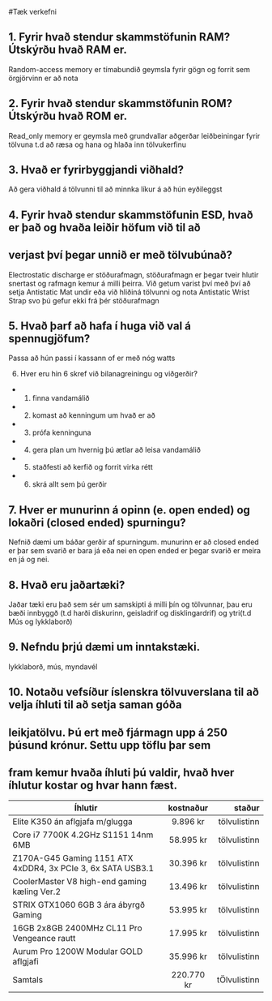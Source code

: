 #Tæk verkefni

## 1. Fyrir hvað stendur skammstöfunin RAM? Útskýrðu hvað RAM er.
Random-access memory er tímabundið geymsla fyrir gögn og forrit sem örgjörvinn er að nota

## 2. Fyrir hvað stendur skammstöfunin ROM? Útskýrðu hvað ROM er.
Read_only memory er geymsla með grundvallar aðgerðar leiðbeiningar fyrir tölvuna t.d að ræsa og hana og hlaða inn tölvukerfinu 

## 3. Hvað er fyrirbyggjandi viðhald?
Að gera viðhald á tölvunni til að minnka líkur á að hún eyðileggst

## 4. Fyrir hvað stendur skammstöfunin ESD, hvað er það og hvaða leiðir höfum við til að
## verjast því þegar unnið er með tölvubúnað?
Electrostatic discharge er stöðurafmagn, stöðurafmagn er þegar tveir hlutir snertast og rafmagn kemur á milli þeirra. Við getum varist því með því að setja Antistatic Mat undir eða við hliðiná tölvunni og nota Antistatic Wrist Strap svo þú gefur ekki frá þér stöðurafmagn	

## 5. Hvað þarf að hafa í huga við val á spennugjöfum?
Passa að hún passi í kassann of er með nóg watts

6. Hver eru hin 6 skref við bilanagreiningu og viðgerðir?
* 1. finna vandamálið 
* 2. komast að kenningum um hvað er að 
* 3. prófa kenninguna 
* 4. gera plan um hvernig þú ætlar að leisa vandamálið 
* 5. staðfesti að kerfið og forrit virka rétt 
* 6. skrá allt sem þú gerðir

## 7. Hver er munurinn á opinn (e. open ended) og lokaðri (closed ended) spurningu?
Nefnið dæmi um báðar gerðir af spurningum.
munurinn er að closed ended er þar sem svarið er bara já eða nei en open ended er þegar svarið er meira en já og nei.

## 8. Hvað eru jaðartæki?
Jaðar tæki eru það sem sér um samskipti á milli þín og tölvunnar, þau eru bæði innbyggð (t.d harði diskurinn, geisladrif og disklingardrif) og ytri(t.d Mús og lykklaborð)

## 9. Nefndu þrjú dæmi um inntakstæki.
lykklaborð, mús, myndavél

## 10. Notaðu vefsíður íslenskra tölvuverslana til að velja íhluti til að setja saman góða
## leikjatölvu. Þú ert með fjármagn upp á 250 þúsund krónur. Settu upp töflu þar sem
## fram kemur hvaða íhluti þú valdir, hvað hver íhlutur kostar og hvar hann fæst.
| Íhlutir                                                    |kostnaður |staður      |
|------------------------------------------------------------|:-------: |-----------:|
|Elite K350 án aflgjafa m/glugga                             |  9.896 kr|tölvulistinn|
|Core i7 7700K 4.2GHz S1151 14nm 6MB                         | 58.995 kr|tölvulistinn|
|Z170A-G45 Gaming 1151 ATX 4xDDR4, 3x PCIe 3, 6x SATA USB3.1 | 30.396 kr|tölvulistinn|
|CoolerMaster V8 high-end gaming kæling Ver.2                | 13.496 kr|tölvulistinn|
|STRIX GTX1060 6GB 3 ára ábyrgð Gaming                       | 53.995 kr|tölvulistinn|
|16GB 2x8GB 2400MHz CL11 Pro Vengeance rautt                 | 17.995 kr|tölvulistinn|
|Aurum Pro 1200W Modular GOLD aflgjafi                       | 35.996 kr|tölvulistinn|
|Samtals                                                     |220.770 kr|tÖlvulistinn|